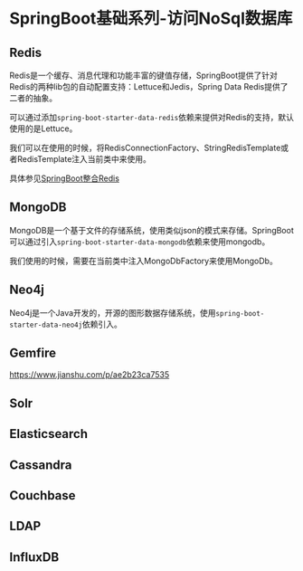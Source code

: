 # SpringBoot基础系列-访问NoSql数据库
## Redis
Redis是一个缓存、消息代理和功能丰富的键值存储，SpringBoot提供了针对Redis的两种lib包的自动配置支持：Lettuce和Jedis，Spring Data Redis提供了二者的抽象。

可以通过添加`spring-boot-starter-data-redis`依赖来提供对Redis的支持，默认使用的是Lettuce。

我们可以在使用的时候，将RedisConnectionFactory、StringRedisTemplate或者RedisTemplate注入当前类中来使用。

具体参见[SpringBoot整合Redis]()
## MongoDB
MongoDB是一个基于文件的存储系统，使用类似json的模式来存储。SpringBoot可以通过引入`spring-boot-starter-data-mongodb`依赖来使用mongodb。

我们使用的时候，需要在当前类中注入MongoDbFactory来使用MongoDb。

## Neo4j
Neo4j是一个Java开发的，开源的图形数据存储系统，使用`spring-boot-starter-data-neo4j`依赖引入。
## Gemfire

https://www.jianshu.com/p/ae2b23ca7535
## Solr

## Elasticsearch

## Cassandra

## Couchbase

## LDAP

## InfluxDB